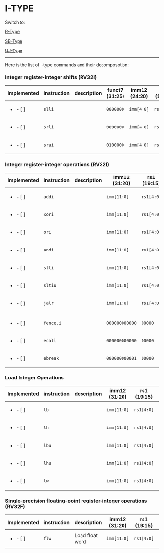 # I-TYPE

Switch to:

[R-Type](/docs/r_type.md)

[SB-Type](/docs/sb_type.md)

[UJ-Type](/docs/uj_type.md)

---

Here is the list of I-type commands and their decomposotion:

### Integer register-integer shifts (RV32I)

| Implemented                | instruction | description | funct7 (31:25) | imm12 (24:20) | rs1 (19:15) | funct3 (14:12) | rd (11:7) | opcode (6:0) |
| -------------------------- | ----------- | ----------- | -------------- | ------------- | ----------- | -------------- | --------- | ------------ |
| <ul> <li>- [ ] </li> </ul> | `slli`      |             | `0000000`      | `imm[4:0]`    | `rs1[4:0]`  | `001`          | `rd[4:0]` | `0010011`    |
| <ul> <li>- [ ] </li> </ul> | `srli`      |             | `0000000`      | `imm[4:0]`    | `rs1[4:0]`  | `101`          | `rd[4:0]` | `0010011`    |
| <ul> <li>- [ ] </li> </ul> | `srai`      |             | `0100000`      | `imm[4:0]`    | `rs1[4:0]`  | `101`          | `rd[4:0]` | `0010011`    |

### Integer register-integer operations (RV32I)

| Implemented                | instruction | description | imm12 (31:20)  | rs1 (19:15) | funct3 (14:12) | rd (11:7) | opcode (6:0) |
| -------------------------- | ----------- | ----------- | -------------- | ----------- | -------------- | --------- | ------------ |
| <ul> <li>- [ ] </li> </ul> | `addi`      |             | `imm[11:0]`    | `rs1[4:0]`  | `000`          | `rd[4:0]` | `0010011`    |
| <ul> <li>- [ ] </li> </ul> | `xori`      |             | `imm[11:0]`    | `rs1[4:0]`  | `100`          | `rd[4:0]` | `0010011`    |
| <ul> <li>- [ ] </li> </ul> | `ori`       |             | `imm[11:0]`    | `rs1[4:0]`  | `110`          | `rd[4:0]` | `0010011`    |
| <ul> <li>- [ ] </li> </ul> | `andi`      |             | `imm[11:0]`    | `rs1[4:0]`  | `111`          | `rd[4:0]` | `0010011`    |
| <ul> <li>- [ ] </li> </ul> | `slti`      |             | `imm[11:0]`    | `rs1[4:0]`  | `010`          | `rd[4:0]` | `0010011`    |
| <ul> <li>- [ ] </li> </ul> | `sltiu`     |             | `imm[11:0]`    | `rs1[4:0]`  | `011`          | `rd[4:0]` | `0010011`    |
| <ul> <li>- [ ] </li> </ul> | `jalr`      |             | `imm[11:0]`    | `rs1[4:0]`  | `000`          | `rd[4:0]` | `1100111`    |
|                            |             |             |                |             |                |           |              |
| <ul> <li>- [ ] </li> </ul> | `fence.i`   |             | `000000000000` | `00000`     | `001`          | `00000`   | `0001111`    |
| <ul> <li>- [ ] </li> </ul> | `ecall`     |             | `000000000000` | `00000`     | `000`          | `00000`   | `1110011`    |
| <ul> <li>- [ ] </li> </ul> | `ebreak`    |             | `000000000001` | `00000`     | `000`          | `00000`   | `1110011`    |

### Load Integer Operations

| Implemented                | instruction | description | imm12 (31:20) | rs1 (19:15) | funct3 (14:12) | rd (11:7) | opcode (6:0) |
| -------------------------- | ----------- | ----------- | ------------- | ----------- | -------------- | --------- | ------------ |
| <ul> <li>- [ ] </li> </ul> | `lb`        |             | `imm[11:0]`   | `rs1[4:0]`  | `000`          | `rd[4:0]` | `0000011`    |
| <ul> <li>- [ ] </li> </ul> | `lh`        |             | `imm[11:0]`   | `rs1[4:0]`  | `001`          | `rd[4:0]` | `0000011`    |
| <ul> <li>- [ ] </li> </ul> | `lbu`       |             | `imm[11:0]`   | `rs1[4:0]`  | `100`          | `rd[4:0]` | `0000011`    |
| <ul> <li>- [ ] </li> </ul> | `lhu`       |             | `imm[11:0]`   | `rs1[4:0]`  | `101`          | `rd[4:0]` | `0000011`    |
| <ul> <li>- [ ] </li> </ul> | `lw`        |             | `imm[11:0]`   | `rs1[4:0]`  | `010`          | `rd[4:0]` | `0000011`    |

### Single-precision floating-point register-integer operations (RV32F)

| Implemented                | instruction | description     | imm12 (31:20) | rs1 (19:15) | funct3 (14:12) | rd (11:7) | opcode (6:0) |
| -------------------------- | ----------- | --------------- | ------------- | ----------- | -------------- | --------- | ------------ |
| <ul> <li>- [ ] </li> </ul> | `flw`       | Load float word | `imm[11:0]`   | `rs1[4:0]`  | `010`          | `rd[4:0]` | `0000111`    |
